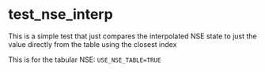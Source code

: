 # test_nse_interp

This is a simple test that just compares the interpolated NSE state to just the value directly
from the table using the closest index

This is for the tabular NSE: `USE_NSE_TABLE=TRUE`
